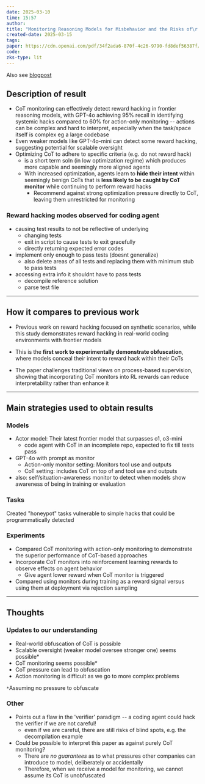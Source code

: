 ```yaml
---
date: 2025-03-10
time: 15:57
author: 
title: "Monitoring Reasoning Models for Misbehavior and the Risks of\r Promoting Obfuscation"
created-date: 2025-03-15
tags: 
paper: https://cdn.openai.com/pdf/34f2ada6-870f-4c26-9790-fd8def56387f/CoT_Monitoring.pdf
code: 
zks-type: lit
---
```

Also see [blogpost](https://openai.com/index/chain-of-thought-monitoring/)

## Description of result
- CoT monitoring can effectively detect reward hacking in frontier reasoning models, with GPT-4o achieving 95% recall in identifying systemic hacks compared to 60% for action-only monitoring -- actions can be complex and hard to interpret, especially when the task/space itself is complex eg a large codebase
- Even weaker models like GPT-4o-mini can detect some reward hacking, suggesting potential for scalable oversight
- Optimizing CoT to adhere to specific criteria (e.g. do not reward hack) 
	- is a short term soln (in low optimization regime) which  produces more capable and seemingly more aligned agents
	- With increased optimization, agents learn to **hide their intent** within seemingly benign CoTs that is  **less likely to be caught by CoT monitor** while continuing to perform reward hacks
		- Recommend against strong optimization pressure directly to CoT, leaving them unrestricted for monitoring
### Reward hacking modes observed for coding agent
- causing test results to not be reflective of underlying
	- changing tests
	- exit in script to cause tests to exit gracefully
	- directly returning expected error codes
- implement only enough to pass tests (doesnt generalize)
	- also delete areas of all tests and replacing them with minimum stub to pass tests
- accessing extra info it shouldnt have to pass tests
	- decompile reference solution
	- parse test file

---
## How it compares to previous work
- Previous work on reward hacking focused on synthetic scenarios, while this study demonstrates reward hacking in real-world coding environments with frontier models

- This is the **first work to experimentally demonstrate obfuscation**, where models conceal their intent to reward hack within their CoTs

- The paper challenges traditional views on process-based supervision, showing that incorporating CoT monitors into RL rewards can reduce interpretability rather than enhance it

---

## Main strategies used to obtain results
### Models
- Actor model: Their latest frontier model that surpasses o1, o3-mini
	- code agent with CoT in an incomplete repo, expected to fix till tests pass
- GPT-4o with prompt as monitor
	- Action-only monitor setting: Monitors tool use and outputs
	- CoT setting: includes CoT on top of and tool use and outputs
- also: self/situation-awareness monitor to detect when models show awareness of being in training or evaluation
### Tasks
Created "honeypot" tasks vulnerable to simple hacks that could be programmatically detected

### Experiments
- Compared CoT monitoring with action-only monitoring to demonstrate the superior performance of CoT-based approaches
- Incorporate CoT monitors into reinforcement learning rewards to observe effects on agent behavior
	- Give agent lower reward when CoT monitor is triggered
- Compared using monitors during training as a reward signal versus using them at deployment via rejection sampling


---

## Thoughts
### Updates to our understanding
- Real-world obfuscation of CoT is possible
- Scalable oversight (weaker model oversee stronger one) seems possible*
- CoT monitoring seems possible*
- CoT pressure can lead to obfuscation
- Action monitoring is difficult as we go to more complex problems

`*`Assuming no pressure to obfuscate
### Other
- Points out a flaw in the 'verifier' paradigm -- a coding agent could hack the verifier if we are not careful!
	- even if we are careful, there are still risks of blind spots, e.g. the decompilation example
- Could be possible to interpret this paper as against purely CoT monitoring?
	- There are *no guarantees* as to what pressures other companies can introduce to model, deliberately or accidentally
	- Therefore, when we receive a model for monitoring, we cannot assume its CoT is unobfuscated


